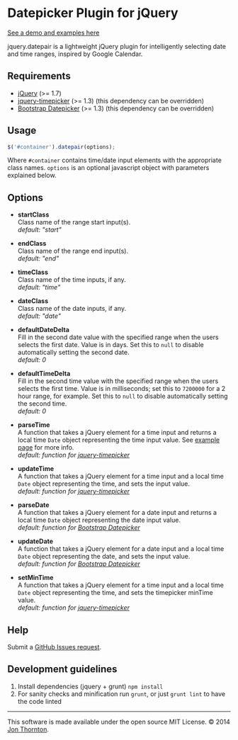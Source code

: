 Datepicker Plugin for jQuery
========================

[See a demo and examples here](http://jonthornton.github.com/jquery-datepair)

jquery.datepair is a lightweight jQuery plugin for intelligently selecting date and time ranges, inspired by Google Calendar.

Requirements
------------
* [jQuery](http://jquery.com/) (>= 1.7)
* [jquery-timepicker](https://github.com/jonthornton/jquery-datepicker) (>= 1.3) (this dependency can be overridden)
* [Bootstrap Datepicker](https://github.com/eternicode/bootstrap-datepicker) (>= 1.3) (this dependency can be overridden)

Usage
-----

```javascript
$('#container').datepair(options);
```

Where ```#container``` contains time/date input elements with the appropriate class names. ```options``` is an optional javascript object with parameters explained below.

Options
-------

- **startClass**  
Class name of the range start input(s).  
*default: "start"*

- **endClass**  
Class name of the range end input(s).  
*default: "end"*

- **timeClass**  
Class name of the time inputs, if any.  
*default: "time"*

- **dateClass**  
Class name of the date inputs, if any.  
*default: "date"*

- **defaultDateDelta**  
Fill in the second date value with the specified range when the users selects the first date. Value is in days. Set this to ```null``` to disable automatically setting the second date.  
*default: 0*

- **defaultTimeDelta**  
Fill in the second time value with the specified range when the users selects the first time. Value is in milliseconds; set this to ```7200000``` for a 2 hour range, for example. Set this to ```null``` to disable automatically setting the second time.  
*default: 0*

- **parseTime**  
A function that takes a jQuery element for a time input and returns a local time ```Date``` object representing the time input value. See [example page](http://jonthornton.github.com/jquery-datepair) for more info.  
*default: function for [jquery-timepicker](https://github.com/jonthornton/jquery-datepicker)*

- **updateTime**  
A function that takes a jQuery element for a time input and a local time ```Date``` object representing the time, and sets the input value.  
*default: function for [jquery-timepicker](https://github.com/jonthornton/jquery-datepicker)*

- **parseDate**  
A function that takes a jQuery element for a date input and returns a local time ```Date``` object representing the date input value.  
*default: function for [Bootstrap Datepicker](https://github.com/eternicode/bootstrap-datepicker)*

- **updateDate**  
A function that takes a jQuery element for a date input and a local time ```Date``` object representing the date, and sets the input value.  
*default: function for [Bootstrap Datepicker](https://github.com/eternicode/bootstrap-datepicker)*

- **setMinTime**  
A function that takes a jQuery element for a time input and a local time ```Date``` object representing the time, and sets the timepicker minTime value.  
*default: function for [jquery-timepicker](https://github.com/jonthornton/jquery-datepicker)*


Help
----

Submit a [GitHub Issues request](https://github.com/jonthornton/jquery-datepicker/issues/new).

Development guidelines
----------------------

1. Install dependencies (jquery + grunt) `npm install`
2. For sanity checks and minification run `grunt`, or just `grunt lint` to have the code linted

- - -

This software is made available under the open source MIT License. &copy; 2014 [Jon Thornton](http://www.jonthornton.com).
